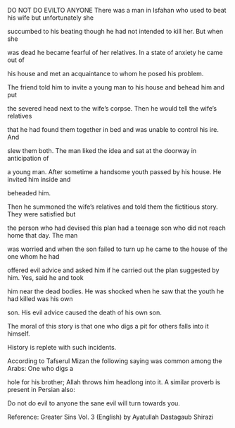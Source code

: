 


DO NOT DO EVILTO ANYONE
There was a man in Isfahan who used to beat his wife but unfortunately
she

succumbed to his beating though he had not intended to kill her. But
when she

was dead he became fearful of her relatives. In a state of anxiety he
came out of

his house and met an acquaintance to whom he posed his problem.

The friend told him to invite a young man to his house and behead him
and put

the severed head next to the wife’s corpse. Then he would tell the
wife’s relatives

that he had found them together in bed and was unable to control his
ire. And

slew them both. The man liked the idea and sat at the doorway in
anticipation of

a young man. After sometime a handsome youth passed by his house. He
invited him inside and

beheaded him.

Then he summoned the wife’s relatives and told them the fictitious
story. They were satisfied but

the person who had devised this plan had a teenage son who did not reach
home that day. The man

was worried and when the son failed to turn up he came to the house of
the one whom he had

offered evil advice and asked him if he carried out the plan suggested
by him. Yes, said he and took

him near the dead bodies. He was shocked when he saw that the youth he
had killed was his own

son. His evil advice caused the death of his own son.

The moral of this story is that one who digs a pit for others falls into
it himself.

History is replete with such incidents.

According to Tafserul Mizan the following saying was common among the
Arabs: One who digs a

hole for his brother; Allah throws him headlong into it. A similar
proverb is present in Persian also:

Do not do evil to anyone the sane evil will turn towards you.

Reference: Greater Sins Vol. 3 (English) by Ayatullah Dastagaub Shirazi


